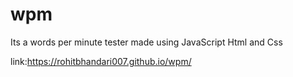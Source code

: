# wpm

Its a words per minute tester made using JavaScript Html and Css

link:https://rohitbhandari007.github.io/wpm/
